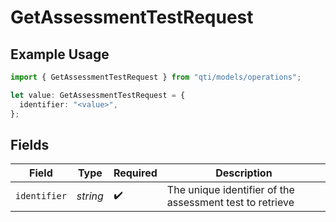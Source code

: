 # GetAssessmentTestRequest

## Example Usage

```typescript
import { GetAssessmentTestRequest } from "qti/models/operations";

let value: GetAssessmentTestRequest = {
  identifier: "<value>",
};
```

## Fields

| Field                                                    | Type                                                     | Required                                                 | Description                                              |
| -------------------------------------------------------- | -------------------------------------------------------- | -------------------------------------------------------- | -------------------------------------------------------- |
| `identifier`                                             | *string*                                                 | :heavy_check_mark:                                       | The unique identifier of the assessment test to retrieve |
